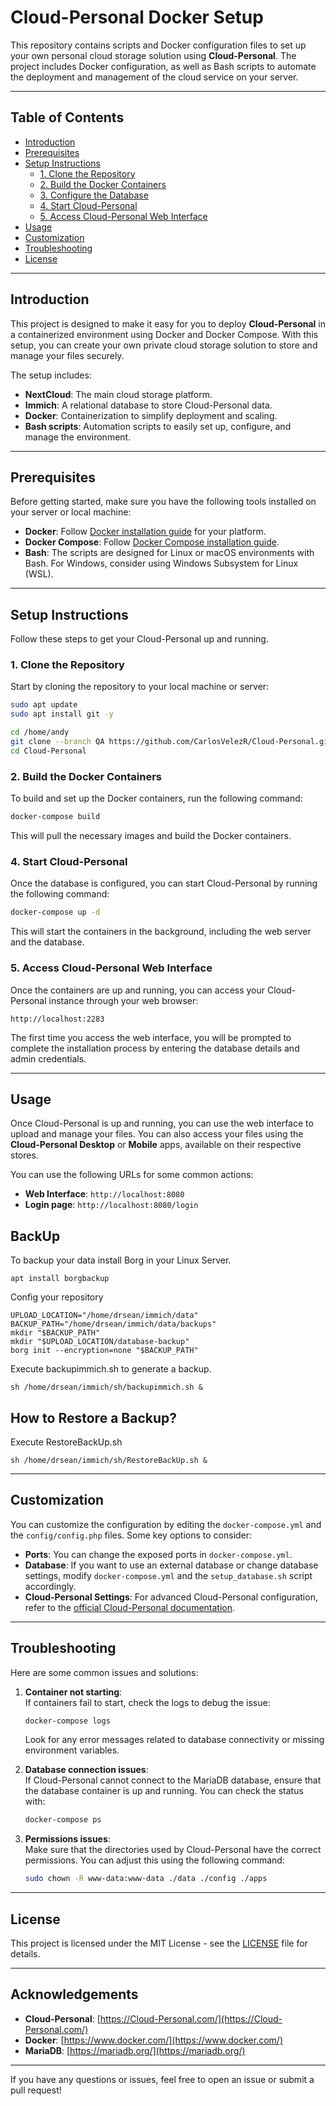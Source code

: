 # Cloud-Personal Docker Setup

This repository contains scripts and Docker configuration files to set up your own personal cloud storage solution using **Cloud-Personal**. The project includes Docker configuration, as well as Bash scripts to automate the deployment and management of the cloud service on your server.

---

## Table of Contents

- [Introduction](#introduction)
- [Prerequisites](#prerequisites)
- [Setup Instructions](#setup-instructions)
  - [1. Clone the Repository](#1-clone-the-repository)
  - [2. Build the Docker Containers](#2-build-the-docker-containers)
  - [3. Configure the Database](#3-configure-the-database)
  - [4. Start Cloud-Personal](#4-start-Cloud-Personal)
  - [5. Access Cloud-Personal Web Interface](#5-access-Cloud-Personal-web-interface)
- [Usage](#usage)
- [Customization](#customization)
- [Troubleshooting](#troubleshooting)
- [License](#license)

---

## Introduction

This project is designed to make it easy for you to deploy **Cloud-Personal** in a containerized environment using Docker and Docker Compose. With this setup, you can create your own private cloud storage solution to store and manage your files securely.

The setup includes:

- **NextCloud**: The main cloud storage platform.
- **Immich**: A relational database to store Cloud-Personal data.
- **Docker**: Containerization to simplify deployment and scaling.
- **Bash scripts**: Automation scripts to easily set up, configure, and manage the environment.

---

## Prerequisites

Before getting started, make sure you have the following tools installed on your server or local machine:

- **Docker**: Follow [Docker installation guide](https://docs.docker.com/get-docker/) for your platform.
- **Docker Compose**: Follow [Docker Compose installation guide](https://docs.docker.com/compose/install/).
- **Bash**: The scripts are designed for Linux or macOS environments with Bash. For Windows, consider using Windows Subsystem for Linux (WSL).

---

## Setup Instructions

Follow these steps to get your Cloud-Personal up and running.


### 1. Clone the Repository

Start by cloning the repository to your local machine or server:

```bash
sudo apt update
sudo apt install git -y
```

```bash
cd /home/andy
git clone --branch QA https://github.com/CarlosVelezR/Cloud-Personal.git
cd Cloud-Personal
```

### 2. Build the Docker Containers

To build and set up the Docker containers, run the following command:

```bash
docker-compose build
```

This will pull the necessary images and build the Docker containers.


### 4. Start Cloud-Personal

Once the database is configured, you can start Cloud-Personal by running the following command:

```bash
docker-compose up -d
```

This will start the containers in the background, including the web server and the database.

### 5. Access Cloud-Personal Web Interface

Once the containers are up and running, you can access your Cloud-Personal instance through your web browser:

```
http://localhost:2283
```

The first time you access the web interface, you will be prompted to complete the installation process by entering the database details and admin credentials.

---

## Usage

Once Cloud-Personal is up and running, you can use the web interface to upload and manage your files. You can also access your files using the **Cloud-Personal Desktop** or **Mobile** apps, available on their respective stores.

You can use the following URLs for some common actions:

- **Web Interface**: `http://localhost:8080`
- **Login page**: `http://localhost:8080/login`

## BackUp

To backup your data install Borg in your Linux Server.

```
apt install borgbackup
```
Config your repository

```
UPLOAD_LOCATION="/home/drsean/immich/data"
BACKUP_PATH="/home/drsean/immich/data/backups"
mkdir "$BACKUP_PATH"
mkdir "$UPLOAD_LOCATION/database-backup"
borg init --encryption=none "$BACKUP_PATH"
```


Execute backupimmich.sh to generate a backup.

```
sh /home/drsean/immich/sh/backupimmich.sh &
```

## How to Restore a Backup?

Execute RestoreBackUp.sh

```
sh /home/drsean/immich/sh/RestoreBackUp.sh &

```
---

## Customization

You can customize the configuration by editing the `docker-compose.yml` and the `config/config.php` files. Some key options to consider:

- **Ports**: You can change the exposed ports in `docker-compose.yml`.
- **Database**: If you want to use an external database or change database settings, modify `docker-compose.yml` and the `setup_database.sh` script accordingly.
- **Cloud-Personal Settings**: For advanced Cloud-Personal configuration, refer to the [official Cloud-Personal documentation](https://doc.Cloud-Personal.com/).

---

## Troubleshooting

Here are some common issues and solutions:

1. **Container not starting**:  
   If containers fail to start, check the logs to debug the issue:
   ```bash
   docker-compose logs
   ```
   Look for any error messages related to database connectivity or missing environment variables.

2. **Database connection issues**:  
   If Cloud-Personal cannot connect to the MariaDB database, ensure that the database container is up and running. You can check the status with:
   ```bash
   docker-compose ps
   ```

3. **Permissions issues**:  
   Make sure that the directories used by Cloud-Personal have the correct permissions. You can adjust this using the following command:
   ```bash
   sudo chown -R www-data:www-data ./data ./config ./apps
   ```

---

## License

This project is licensed under the MIT License - see the [LICENSE](LICENSE) file for details.

---

## Acknowledgements

- **Cloud-Personal**: [https://Cloud-Personal.com/](https://Cloud-Personal.com/)
- **Docker**: [https://www.docker.com/](https://www.docker.com/)
- **MariaDB**: [https://mariadb.org/](https://mariadb.org/)

---

If you have any questions or issues, feel free to open an issue or submit a pull request!